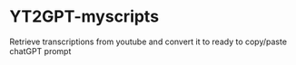 # YT2GPT-myscripts
 Retrieve transcriptions from youtube and convert it to ready to copy/paste chatGPT prompt

